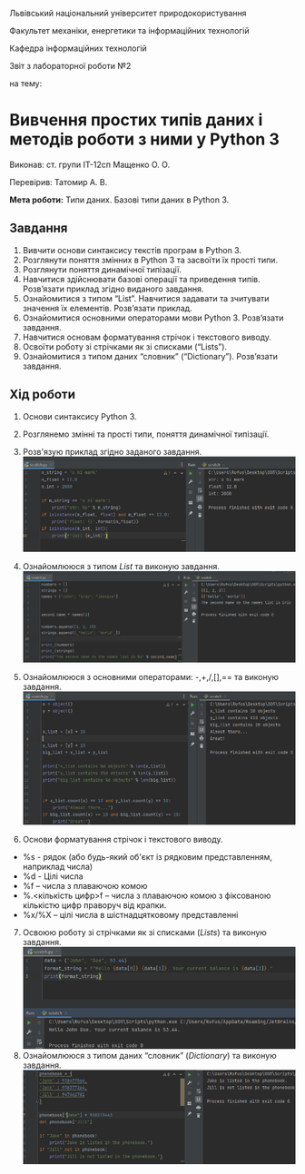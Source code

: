 Львівський національний університет природокористування

Факультет механіки, енергетики та інформаційних технологій

Кафедра інформаційних технологій

Звіт з лабораторної роботи №2

на тему: 

# Вивчення простих типів даних і методів роботи з ними у Python 3

Виконав: ст. групи ІТ-12сп Мащенко О. О.

Перевірив: Татомир А. В.

**Мета роботи:** Типи даних. Базові типи даних в Python 3.
## Завдання 
1. Вивчити основи синтаксису текстів програм в Python 3.
2. Розглянути поняття змінних в Python 3 та засвоїти їх прості типи.
3. Розглянути поняття динамічної типізації.
4. Навчитися здійснювати базові операції та приведення типів. Розв’язати
приклад згідно виданого завдання.
5. Ознайомитися з типом “List”. Навчитися задавати та зчитувати значення
їх елементів. Розв’язати приклад.
6. Ознайомитися основними операторами мови Python 3. Розв’язати завдання.
7. Навчитися основам форматування стрічок і текстового виводу.
8. Освоїти роботу зі стрічками як зі списками (“Lists”).
9. Ознайомитися з типом даних “словник” (“Dictionary”). Розв’язати завдання.
## Хід роботи
1. Основи синтаксису Python 3.
2. Розглянемо змінні та прості типи, поняття динамічної типізації.
3. Розв'язую приклад згідно заданого завдання.
![image](images/p2_1.png)

4. Ознайомлююся з типом *List* та виконую завдання.
![image](images/p2_2.png)

5. Ознайомлююся з основними операторами: -,+,/,[],== та виконую завдання.
![image](images/p2_3.png)

6. Основи форматування стрічок і текстового виводу.
* %s - рядок (або будь-який об'єкт із рядковим представленням, наприклад числа)
* %d - Цілі числа
* %f – числа з плаваючою комою
* %.<кількість цифр>f – числа з плаваючою комою з фіксованою кількістю цифр праворуч від крапки.
* %x/%X – цілі числа в шістнадцятковому представленні

7. Освоюю роботу зі стрічками як зі списками (*Lists*) та виконую завдання.
![image](images/p2_5.png)
8. Ознайомлююся з типом даних “словник” (*Dictionary*) та  виконую завдання.
![image](images/p2_4.png)